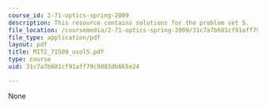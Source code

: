 ```yaml
---
course_id: 2-71-optics-spring-2009
description: This resource contains solutions for the problem set 5.
file_location: /coursemedia/2-71-optics-spring-2009/31c7a7b681cf91aff79c9803db665e24_MIT2_71S09_usol5.pdf
file_type: application/pdf
layout: pdf
title: MIT2_71S09_usol5.pdf
type: course
uid: 31c7a7b681cf91aff79c9803db665e24

---
```

None